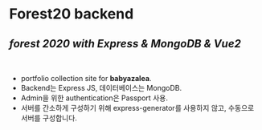 # Forest20 backend

## _forest 2020 with Express & MongoDB & Vue2_

<br>

- portfolio collection site for **babyazalea**.
- Backend는 Express JS, 데이터베이스는 MongoDB.
- Admin을 위한 authentication은 Passport 사용.
- 서버를 간소하게 구성하기 위해 express-generator를 사용하지 않고, 수동으로 서버를 구성합니다.
